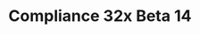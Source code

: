 ---
layout: post
title: Compliance 32x Beta 14
permalink: /compliance32x/B14
comments: true
comments-id: 1.17.1-32x-Beta-14
header-img: https://database.faithfulpack.net/images/website/posts/32x/B14.jpg

long_text: Smaller update today, but nonetheless a quality one! We are once again re-introducing remade versions of previously removed textures as well as some completely new ones and many improvements over existing textures. We hope you enjoy!

main_changelog: changelogs/compliance32

downloads:
  - 1.17.1 for Java Edition:
      GitHub: https://github.com/Faithful-Resource-Pack/Faithful-Java-32x/releases/download/beta-14/Compliance-32x-Java-Beta-14.zip
      CurseForge: https://www.curseforge.com/minecraft/texture-packs/faithful-32x/download/3444036
  - 1.17.11 for Bedrock Edition:
      GitHub: https://github.com/Faithful-Resource-Pack/Faithful-Bedrock-32x/releases/download/beta-14/Compliance-32x-Bedrock-Beta-14.mcpack
      CurseForge: https://www.curseforge.com/minecraft-bedrock/addons/compliance-32x-bedrock/download/3444037
---